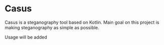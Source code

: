 # Casus
 Casus is a steganography tool based on Kotlin. Main goal on this project is making steganography as simple as possible.
 
 Usage will be added
